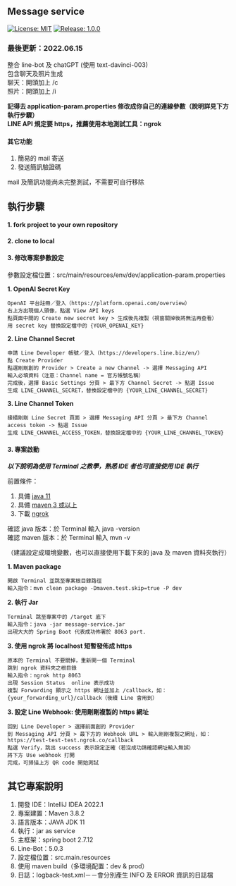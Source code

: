 ## Message service

<a href="https://github.com/JHying/message-service/blob/master/LICENSE">![License: MIT](https://img.shields.io/badge/License-MIT-orange)</a>
<a href="https://github.com/JHying/message-service/releases/tag/1.0.0">![Release: 1.0.0](https://img.shields.io/badge/Release-1.0.0-blue)</a>

### 最後更新：2022.06.15

整合 line-bot 及 chatGPT (使用 text-davinci-003)  
包含聊天及照片生成  
聊天：開頭加上 /c  
照片：開頭加上 /i  
  
**記得去 application-param.properties 修改成你自己的連線參數（說明詳見下方執行步驟）**  
**LINE API 規定要 https，推薦使用本地測試工具：ngrok**

#### 其它功能
1. 簡易的 mail 寄送
2. 發送簡訊驗證碼 

mail 及簡訊功能尚未完整測試，不需要可自行移除

## 執行步驟

#### 1. fork project to your own repository
#### 2. clone to local
#### 3. 修改專案參數設定

參數設定檔位置：src/main/resources/env/dev/application-param.properties

**1. OpenAI Secret Key**

	OpenAI 平台註冊／登入（https://platform.openai.com/overview）
	右上方出現個人頭像，點選 View API keys
	點頁面中間的 Create new secret key > 生成後先複製（視窗關掉後將無法再查看）
	用 secret key 替換設定檔中的 {YOUR_OPENAI_KEY}

**2. Line Channel Secret**

	申請 Line Developer 帳號／登入（https://developers.line.biz/en/）
	點 Create Provider
	點選剛剛創的 Provider > Create a new Channel -> 選擇 Messaging API
	輸入必填資料（注意：Channel name = 官方帳號名稱）
	完成後，選擇 Basic Settings 分頁 > 最下方 Channel Secret -> 點選 Issue
	生成 LINE_CHANNEL_SECRET，替換設定檔中的 {YOUR_LINE_CHANNEL_SECRET}

**3. Line Channel Token**

	接續剛剛 Line Secret 頁面 > 選擇 Messaging API 分頁 > 最下方 Channel access token -> 點選 Issue
	生成 LINE_CHANNEL_ACCESS_TOKEN，替換設定檔中的 {YOUR_LINE_CHANNEL_TOKEN}

#### 3. 專案啟動

**_以下說明為使用 Terminal 之教學，熟悉 IDE 者也可直接使用 IDE 執行_**

前置條件：
1. 具備 <a href="https://www.oracle.com/tw/java/technologies/javase/jdk11-archive-downloads.html">java 11</a>
2. 具備 <a href=https://maven.apache.org/download.cgi>maven 3 或以上</a>
3. 下載 <a href="https://ngrok.com/">ngrok</a>

確認 java 版本：於 Terminal 輸入 java -version  
確認 maven 版本：於 Terminal 輸入 mvn -v  
  
（建議設定成環境變數，也可以直接使用下載下來的 java 及 maven 資料夾執行）

**1. Maven package**

	開啟 Terminal 並跳至專案根目錄路徑
	輸入指令：mvn clean package -Dmaven.test.skip=true -P dev

**2. 執行 Jar**

	Terminal 跳至專案中的 /target 底下
	輸入指令：java -jar message-service.jar
	出現大大的 Spring Boot 代表成功佈署於 8063 port.

**3. 使用 ngrok 將 localhost 短暫發佈成 https**

	原本的 Terminal 不要關掉，重新開一個 Terminal
	跳到 ngrok 資料夾之根目錄
	輸入指令：ngrok http 8063
	出現 Session Status  online 表示成功
	複製 Forwarding 顯示之 https 網址並加上 /callback，如：{your_forwarding_url}/callback（後續 Line 會用到）

**3. 設定 Line Webhook: 使用剛剛複製的 https 網址**

	回到 Line Developer > 選擇前面創的 Provider
	到 Messaging API 分頁 > 最下方的 Webhook URL > 輸入剛剛複製之網址，如：https://test-test-test.ngrok.co/callback
	點選 Verify，跳出 success 表示設定正確（若沒成功請確認網址輸入無誤）
	將下方 Use webhook 打開
	完成，可掃描上方 QR code 開始測試

## 其它專案說明

1. 開發 IDE：IntelliJ IDEA 2022.1
2. 專案建置：Maven 3.8.2
3. 語言版本：JAVA JDK 11
4. 執行：jar as service
5. 主框架：spring boot 2.7.12
6. Line-Bot：5.0.3 
7. 設定檔位置：src.main.resources 
8. 使用 maven build（多環境配置：dev & prod） 
9. 日誌：logback-test.xml－－會分別產生 INFO 及 ERROR 資訊的日誌檔
